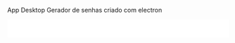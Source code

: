 App Desktop Gerador de senhas criado com electron




<img class="logo" src="./assets/logo.png" alt="Password generator"/>
